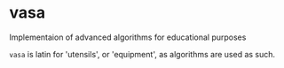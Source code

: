 # vasa
Implementaion of advanced algorithms for educational purposes


`vasa` is latin for 'utensils', or 'equipment', as algorithms are used as such.
